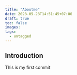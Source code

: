```yaml
---
title: "Aboutme"
date: 2023-05-23T14:51:45+07:00
draft: true
toc: false
images:
tags: 
  - untagged
---
```

## Introduction

This is my first commit